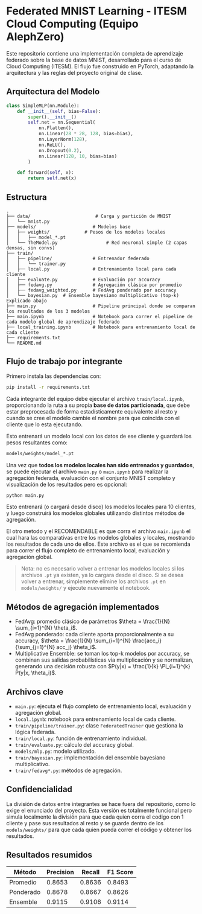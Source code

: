 # Federated MNIST Learning - ITESM Cloud Computing (Equipo AlephZero)


Este repositorio contiene una implementación completa de aprendizaje federado sobre la base de datos MNIST, desarrollado para el curso de Cloud Computing (ITESM). El flujo fue construido en PyTorch, adaptando la arquitectura y las reglas del proyecto original de clase.

## Arquitectura del Modelo

```python
class SimpleMLP(nn.Module):
    def __init__(self, bias=False):
        super().__init__()
        self.net = nn.Sequential(
            nn.Flatten(),
            nn.Linear(28 * 28, 128, bias=bias),
            nn.LayerNorm(128),
            nn.ReLU(),
            nn.Dropout(0.2),
            nn.Linear(128, 10, bias=bias)
        )

    def forward(self, x):
        return self.net(x)
```

## Estructura

```
.
├── data/                        # Carga y partición de MNIST
│   └── mnist.py
├── models/                     # Modelos base
│   ├── weights/             # Pesos de los modelos locales
│   │   ├── model_*.pt
│   └── TheModel.py                  # Red neuronal simple (2 capas densas, sin convs)
├── train/
│   ├── pipeline/               # Entrenador federado
│   │   └── trainer.py
│   ├── local.py                # Entrenamiento local para cada cliente
│   ├── evaluate.py             # Evaluación por accuracy
│   ├── fedavg.py               # Agregación clásica por promedio
│   ├── fedavg_weighted.py      # FedAvg ponderado por accuracy
│   └── bayesian.py  # Ensemble bayesiano multiplicativo (top-k) Explicado abajo
├── main.py                     # Pipeline principal donde se comparan los resultados de los 3 modelos
├── main.ipynb                  # Notebook para correr el pipeline de cada modelo global de aprendizaje federado
├── local_training.ipynb        # Notebook para entrenamiento local de cada cliente
├── requirements.txt
└── README.md
```

## Flujo de trabajo por integrante

Primero instala las dependencias con:

```bash
pip install -r requirements.txt
```

Cada integrante del equipo debe ejecutar el archivo `train/local.ipynb`, proporcionando la ruta a su propia **base de datos particionada**, que debe estar preprocesada de forma estadísticamente equivalente al resto y cuando se cree el modelo cambie el nombre para que coincida con el cliente que lo esta ejecutando.

Esto entrenará un modelo local con los datos de ese cliente y guardará los pesos resultantes como:

```bash
models/weights/model_*.pt
```

Una vez que **todos los modelos locales han sido entrenados y guardados**, se puede ejecutar el archivo `main.py` o `main.ipynb` para realizar la agregación federada, evaluación con el conjunto MNIST completo y visualización de los resultados pero es opcional:

```bash
python main.py
```
Esto entrenará (o cargará desde disco) los modelos locales para 10 clientes, y luego construirá los modelos globales utilizando distintos métodos de agregación.

El otro metodo y el RECOMENDABLE es que corra el archivo `main.ipynb` el cual hara las comparativas entre los modelos globales y locales, mostrando los resultados de cada uno de ellos. Este archivo es el que se recomienda para correr el flujo completo de entrenamiento local, evaluación y agregación global.


> Nota: no es necesario volver a entrenar los modelos locales si los archivos `.pt` ya existen, ya lo cargara desde el disco. Si se desea volver a entrenar, simplemente elimine los archivos `.pt` en `models/weights/` y ejecute nuevamente el notebook.


## Métodos de agregación implementados

- FedAvg: promedio clásico de parámetros $\theta = \frac{1}{N} \sum_{i=1}^{N} \theta_i$.
- FedAvg ponderado: cada cliente aporta proporcionalmente a su accuracy, $\theta = \frac{1}{N} \sum_{i=1}^{N} \frac{acc_i}{\sum_{j=1}^{N} acc_j} \theta_i$.
- Multiplicative Ensemble: se toman los top-k modelos por accuracy, se combinan sus salidas probabilísticas vía multiplicación y se normalizan, generando una decisión robusta con $P(y|x) = \frac{1}{k} \Pi_{i=1}^{k} P(y|x, \theta_i)$.

## Archivos clave

- `main.py`: ejecuta el flujo completo de entrenamiento local, evaluación y agregación global.
- `local.ipynb`: notebook para entrenamiento local de cada cliente.
- `train/pipeline/trainer.py`: clase `FederatedTrainer` que gestiona la lógica federada.
- `train/local.py`: función de entrenamiento individual.
- `train/evaluate.py`: cálculo del accuracy global.
- `models/mlp.py`: modelo utilizado.
- `train/bayesian.py`: implementación del ensemble bayesiano multiplicativo.
- `train/fedavg*.py`: métodos de agregación.

## Confidencialidad

La división de datos entre integrantes se hace fuera del repositorio, como lo exige el enunciado del proyecto. Esta versión es totalmente funcional pero simula localmente la división para que cada quien corra el codigo con 1 cliente y pase sus resultados al resto y se guarde dentro de los `models/weights/` para que cada quien pueda correr el código y obtener los resultados.

## Resultados resumidos

| Método    | Precision | Recall  | F1 Score |
|-----------|-----------|---------|----------|
| Promedio  | 0.8653    | 0.8636  | 0.8493   |
| Ponderado | 0.8678    | 0.8667  | 0.8626   |
| Ensemble  | 0.9115    | 0.9106  | 0.9114   |
